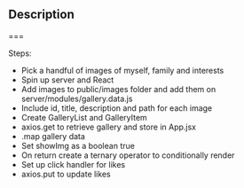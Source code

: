## Description


===

Steps:
- Pick a handful of images of myself, family and interests
- Spin up server and React
- Add images to public/images folder and add them on server/modules/gallery.data.js 
- Include id, title, description and path for each image
- Create GalleryList and GalleryItem
- axios.get to retrieve gallery and store in App.jsx
- .map gallery data
- Set showImg as a boolean true
- On return create a ternary operator to conditionally render
- Set up click handler for likes
- axios.put to update likes
